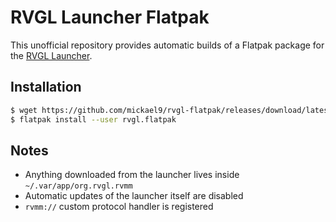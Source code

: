 # RVGL Launcher Flatpak

This unofficial repository provides automatic builds of a Flatpak package for the [RVGL Launcher](https://re-volt.gitlab.io/rvgl-launcher/).

## Installation

```bash
$ wget https://github.com/mickael9/rvgl-flatpak/releases/download/latest/rvgl.flatpak
$ flatpak install --user rvgl.flatpak
```

## Notes

- Anything downloaded from the launcher lives inside `~/.var/app/org.rvgl.rvmm`
- Automatic updates of the launcher itself are disabled
- `rvmm://` custom protocol handler is registered
